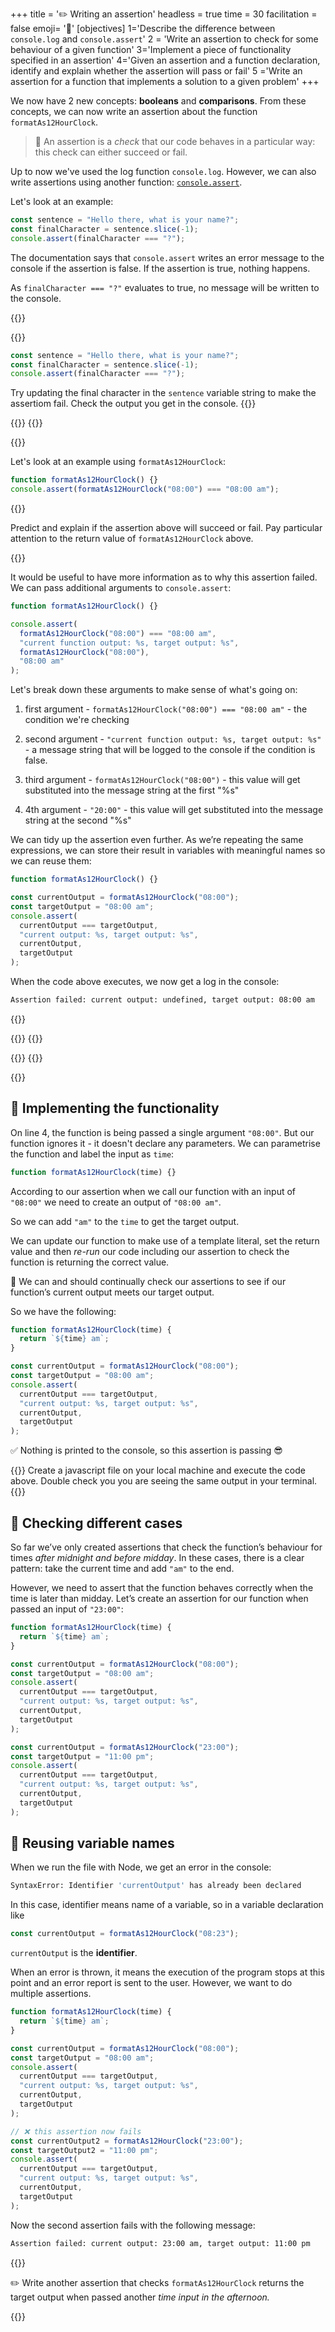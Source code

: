 +++
title = '✏️ Writing an assertion'
headless = true
time = 30
facilitation = false
emoji= '🧩'
[objectives]
1='Describe the difference between `console.log` and `console.assert`'
2 = 'Write an assertion to check for some behaviour of a given function'
3='Implement a piece of functionality specified in an assertion'
4='Given an assertion and a function declaration, identify and explain whether the assertion will pass or fail'
5 ='Write an assertion for a function that implements a solution to a given problem'
+++

We now have 2 new concepts: **booleans** and **comparisons**. From these concepts, we can now write an assertion about the function `formatAs12HourClock`.

> 🔑 An assertion is a _check_ that our code behaves in a particular way: this check can either succeed or fail.

Up to now we've used the log function `console.log`.
However, we can also write assertions using another function: [`console.assert`](https://developer.mozilla.org/en-US/docs/Web/API/console/assert).

Let's look at an example:

```js
const sentence = "Hello there, what is your name?";
const finalCharacter = sentence.slice(-1);
console.assert(finalCharacter === "?");
```

The documentation says that `console.assert` writes an error message to the console if the assertion is false. If the assertion is true, nothing happens.

As `finalCharacter === "?"` evaluates to true, no message will be written to the console.

{{<tabs name="Predict, explain, check">}}

{{<tab name="Exercise 1">}}

```js
const sentence = "Hello there, what is your name?";
const finalCharacter = sentence.slice(-1);
console.assert(finalCharacter === "?");
```

Try updating the final character in the `sentence` variable string to make the assertiom fail.
Check the output you get in the console.
{{</tab>}}

{{<tab name="Exercise 2">}}
{{</tab>}}

{{</tabs>}}

Let's look at an example using `formatAs12HourClock`:

```js
function formatAs12HourClock() {}
console.assert(formatAs12HourClock("08:00") === "08:00 am");
```

{{<note type="exercise" title="Exercise 2">}}

Predict and explain if the assertion above will succeed or fail.
Pay particular attention to the return value of `formatAs12HourClock` above.

{{</note>}}

It would be useful to have more information as to why this assertion failed.
We can pass additional arguments to `console.assert`:

```js
function formatAs12HourClock() {}

console.assert(
  formatAs12HourClock("08:00") === "08:00 am",
  "current function output: %s, target output: %s",
  formatAs12HourClock("08:00"),
  "08:00 am"
);
```

Let's break down these arguments to make sense of what's going on:

1. first argument - `formatAs12HourClock("08:00") === "08:00 am"` - the condition we're checking

2. second argument - `"current function output: %s, target output: %s"` - a message string that will be logged to the console if the condition is false.

3. third argument - `formatAs12HourClock("08:00")` - this value will get substituted into the message string at the first "%s"

4. 4th argument - `"20:00"` - this value will get substituted into the message string at the second "%s"

We can tidy up the assertion even further. As we’re repeating the same expressions, we can store their result in variables with meaningful names so we can reuse them:

```js {linenos=table,linenostart=1}
function formatAs12HourClock() {}

const currentOutput = formatAs12HourClock("08:00");
const targetOutput = "08:00 am";
console.assert(
  currentOutput === targetOutput,
  "current output: %s, target output: %s",
  currentOutput,
  targetOutput
);
```

When the code above executes, we now get a log in the console:

```bash
Assertion failed: current output: undefined, target output: 08:00 am
```

{{<tabs name="assertions">}}

{{<tab name="x">}}
{{</tab>}}

{{<tab name="y">}}
{{</tab>}}

{{</tabs>}}

## 🧰 Implementing the functionality

On line 4, the function is being passed a single argument `"08:00"`. But our function ignores it - it doesn't declare any parameters. We can parametrise the function and label the input as `time`:

```js
function formatAs12HourClock(time) {}
```

According to our assertion when we call our function with an input of `"08:00"` we need to create an output of `"08:00 am"`.

So we can add `"am"` to the `time` to get the target output.

We can update our function to make use of a template literal, set the return value and then _re-run_ our code including our assertion to check the function is returning the correct value.

📓 We can and should continually check our assertions to see if our function’s current output meets our target output.

So we have the following:

```js {linenos=table,linenostart=1}
function formatAs12HourClock(time) {
  return `${time} am`;
}

const currentOutput = formatAs12HourClock("08:00");
const targetOutput = "08:00 am";
console.assert(
  currentOutput === targetOutput,
  "current output: %s, target output: %s",
  currentOutput,
  targetOutput
);
```

✅ Nothing is printed to the console, so this assertion is passing 😎

{{<note type="activity" title="Try yourself">}}
Create a javascript file on your local machine and execute the code above. Double check you you are seeing the same output in your terminal.
{{</note>}}

## 💼 Checking different cases

So far we’ve only created assertions that check the function’s behaviour for times _after midnight and before midday_. In these cases, there is a clear pattern: take the current time and add `"am"` to the end.

However, we need to assert that the function behaves correctly when the time is later than midday. Let’s create an assertion for our function when passed an input of `"23:00"`:

```js {linenos=table,linenostart=1,hl_lines=["15-21"]}
function formatAs12HourClock(time) {
  return `${time} am`;
}

const currentOutput = formatAs12HourClock("08:00");
const targetOutput = "08:00 am";
console.assert(
  currentOutput === targetOutput,
  "current output: %s, target output: %s",
  currentOutput,
  targetOutput
);

const currentOutput = formatAs12HourClock("23:00");
const targetOutput = "11:00 pm";
console.assert(
  currentOutput === targetOutput,
  "current output: %s, target output: %s",
  currentOutput,
  targetOutput
);
```

## 🔄 Reusing variable names

When we run the file with Node, we get an error in the console:

```bash
SyntaxError: Identifier 'currentOutput' has already been declared
```

In this case, identifier means name of a variable, so in a variable declaration like

```js
const currentOutput = formatAs12HourClock("08:23");
```

`currentOutput` is the **identifier**.

When an error is thrown, it means the execution of the program stops at this point and an error report is sent to the user.
However, we want to do multiple assertions.

```js title="problem.js"
function formatAs12HourClock(time) {
  return `${time} am`;
}

const currentOutput = formatAs12HourClock("08:00");
const targetOutput = "08:00 am";
console.assert(
  currentOutput === targetOutput,
  "current output: %s, target output: %s",
  currentOutput,
  targetOutput
);

// ❌ this assertion now fails
const currentOutput2 = formatAs12HourClock("23:00");
const targetOutput2 = "11:00 pm";
console.assert(
  currentOutput === targetOutput,
  "current output: %s, target output: %s",
  currentOutput,
  targetOutput
);
```

Now the second assertion fails with the following message:

```bash
Assertion failed: current output: 23:00 am, target output: 11:00 pm
```

{{<note type="exercise" title="Exercise 2">}}

✏️ Write another assertion that checks `formatAs12HourClock` returns the target output when passed another _time input in the afternoon._

{{</note>}}
